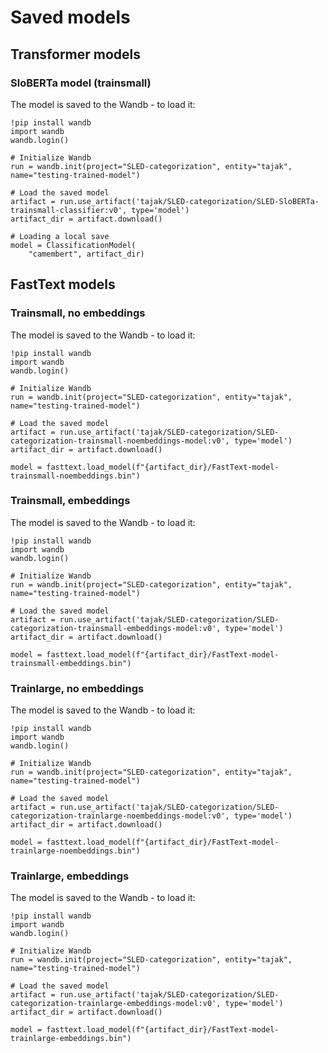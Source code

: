 # Saved models

## Transformer models

### SloBERTa model (trainsmall)

The model is saved to the Wandb - to load it:
```
!pip install wandb
import wandb
wandb.login()

# Initialize Wandb
run = wandb.init(project="SLED-categorization", entity="tajak", name="testing-trained-model")

# Load the saved model
artifact = run.use_artifact('tajak/SLED-categorization/SLED-SloBERTa-trainsmall-classifier:v0', type='model')
artifact_dir = artifact.download()

# Loading a local save
model = ClassificationModel(
    "camembert", artifact_dir)
```

## FastText models

### Trainsmall, no embeddings

The model is saved to the Wandb - to load it:
```
!pip install wandb
import wandb
wandb.login()

# Initialize Wandb
run = wandb.init(project="SLED-categorization", entity="tajak", name="testing-trained-model")

# Load the saved model
artifact = run.use_artifact('tajak/SLED-categorization/SLED-categorization-trainsmall-noembeddings-model:v0', type='model')
artifact_dir = artifact.download()

model = fasttext.load_model(f"{artifact_dir}/FastText-model-trainsmall-noembeddings.bin")
```

### Trainsmall, embeddings

The model is saved to the Wandb - to load it:
```
!pip install wandb
import wandb
wandb.login()

# Initialize Wandb
run = wandb.init(project="SLED-categorization", entity="tajak", name="testing-trained-model")

# Load the saved model
artifact = run.use_artifact('tajak/SLED-categorization/SLED-categorization-trainsmall-embeddings-model:v0', type='model')
artifact_dir = artifact.download()

model = fasttext.load_model(f"{artifact_dir}/FastText-model-trainsmall-embeddings.bin")
```

### Trainlarge, no embeddings

The model is saved to the Wandb - to load it:
```
!pip install wandb
import wandb
wandb.login()

# Initialize Wandb
run = wandb.init(project="SLED-categorization", entity="tajak", name="testing-trained-model")

# Load the saved model
artifact = run.use_artifact('tajak/SLED-categorization/SLED-categorization-trainlarge-noembeddings-model:v0', type='model')
artifact_dir = artifact.download()

model = fasttext.load_model(f"{artifact_dir}/FastText-model-trainlarge-noembeddings.bin")
```

### Trainlarge, embeddings

The model is saved to the Wandb - to load it:
```
!pip install wandb
import wandb
wandb.login()

# Initialize Wandb
run = wandb.init(project="SLED-categorization", entity="tajak", name="testing-trained-model")

# Load the saved model
artifact = run.use_artifact('tajak/SLED-categorization/SLED-categorization-trainlarge-embeddings-model:v0', type='model')
artifact_dir = artifact.download()

model = fasttext.load_model(f"{artifact_dir}/FastText-model-trainlarge-embeddings.bin")
```